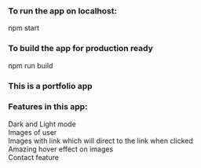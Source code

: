### To run the app on localhost:
npm start

### To build the app for production ready
npm run build

### This is a portfolio app

### Features in this app:
Dark and Light mode\
Images of user\
Images with link which will direct to the link when clicked\
Amazing hover effect on images\
Contact feature

